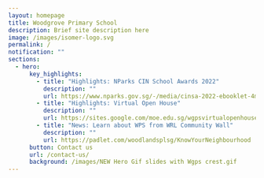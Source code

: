 ```yaml
---
layout: homepage
title: Woodgrove Primary School
description: Brief site description here
image: /images/isomer-logo.svg
permalink: /
notification: ""
sections:
  - hero:
      key_highlights:
        - title: "Highlights: NParks CIN School Awards 2022"
          description: ""
          url: https://www.nparks.gov.sg/-/media/cinsa-2022-ebooklet-4mb.ashx
        - title: "Highlights: Virtual Open House"
          description: ""
          url: https://sites.google.com/moe.edu.sg/wgpsvirtualopenhouse2022/home
        - title: "News: Learn about WPS from WRL Community Wall"
          description: ""
          url: https://padlet.com/woodlandsplsg/KnowYourNeighbourhood
      button: Contact us
      url: /contact-us/
      background: /images/NEW Hero Gif slides with Wgps crest.gif
---
```

